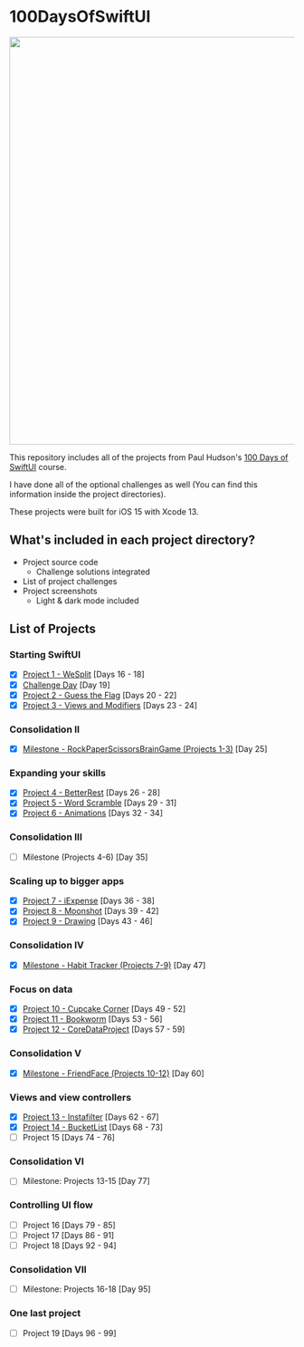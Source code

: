 # 100DaysOfSwiftUI
<div align="center">
  <img src="https://i.ytimg.com/vi/AWZzEGwkenQ/maxresdefault.jpg" width="720">
</div>

This repository includes all of the projects from Paul Hudson's [100 Days of SwiftUI](https://www.hackingwithswift.com/100/swiftui) course.

I have done all of the optional challenges as well (You can find this information inside the project directories).

These projects were built for iOS 15 with Xcode 13.

## What's included in each project directory?
* Project source code
  * Challenge solutions integrated
* List of project challenges
* Project screenshots
  * Light & dark mode included

## List of Projects
### Starting SwiftUI
- [x] [Project 1 - WeSplit](01-Project-1-WeSplit) [Days 16 - 18]
- [x] [Challenge Day](02-Challenge) [Day 19]
- [x] [Project 2 - Guess the Flag](03-Project-2-GuessTheFlag) [Days 20 - 22]
- [x] [Project 3 - Views and Modifiers](04-Project-3-ViewsAndModifiers) [Days 23 - 24]
### Consolidation II
- [x] [Milestone - RockPaperScissorsBrainGame (Projects 1-3)](05-Milestone-Project-RockPaperScissorsBrainGame) [Day 25]
### Expanding your skills
- [x] [Project 4 - BetterRest](06-Project-4-BetterRest) [Days 26 - 28]
- [x] [Project 5 - Word Scramble](07-Project-5-WordScramble) [Days 29 - 31]
- [x] [Project 6 - Animations](08-Project-6-Animations) [Days 32 - 34]
### Consolidation III
- [ ] Milestone (Projects 4-6) [Day 35]
### Scaling up to bigger apps
- [x] [Project 7 - iExpense](10-Project-7-iExpense) [Days 36 - 38]
- [x] [Project 8 - Moonshot](11-Project-8-Moonshot) [Days 39 - 42]
- [x] [Project 9 - Drawing](12-Project-9-Drawing) [Days 43 - 46]
### Consolidation IV
- [x] [Milestone - Habit Tracker (Projects 7-9)](13-Milestone-Project-HabitTracker) [Day 47]
### Focus on data
- [x] [Project 10 - Cupcake Corner](14-Project-10-CupcakeCorner) [Days 49 - 52]
- [x] [Project 11 - Bookworm](15-Project-11-Bookworm) [Days 53 - 56]
- [x] [Project 12 - CoreDataProject](16-Project-12-CoreDataProject) [Days 57 - 59]
### Consolidation V
- [x] [Milestone - FriendFace (Projects 10-12)](17-Milestone-Project-FriendFace) [Day 60]
### Views and view controllers
- [x] [Project 13 - Instafilter](18-Project-13-Instafilter) [Days 62 - 67]
- [x] [Project 14 - BucketList](19-Project-14-BucketList) [Days 68 - 73]
- [ ] Project 15 [Days 74 - 76]
### Consolidation VI
- [ ] Milestone: Projects 13-15 [Day 77]
### Controlling UI flow
- [ ] Project 16 [Days 79 - 85]
- [ ] Project 17 [Days 86 - 91]
- [ ] Project 18 [Days 92 - 94]
### Consolidation VII
- [ ] Milestone: Projects 16-18 [Day 95]
### One last project
- [ ] Project 19 [Days 96 - 99]
